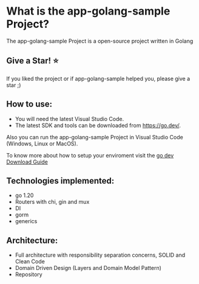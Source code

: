 What is the app-golang-sample Project?
=====================
The app-golang-sample Project is a open-source project written in Golang

## Give a Star! :star:
If you liked the project or if app-golang-sample helped you, please give a star ;)

## How to use:
- You will need the latest Visual Studio Code.
- The latest SDK and tools can be downloaded from https://go.dev/.

Also you can run the app-golang-sample Project in Visual Studio Code (Windows, Linux or MacOS).

To know more about how to setup your enviroment visit the [go dev Download Guide](https://go.dev/learn/)

## Technologies implemented:

- go 1.20
 - Routers with chi, gin and mux
 - DI
 - gorm
 - generics

## Architecture:

- Full architecture with responsibility separation concerns, SOLID and Clean Code
- Domain Driven Design (Layers and Domain Model Pattern)
- Repository
